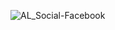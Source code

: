![AL_Social-Facebook](https://user-images.githubusercontent.com/90668118/133190708-d980894b-67b6-4c64-ac9c-b94384c3a6fe.png)

<!--
### Hi there 👋

**anthemlabs/anthemlabs** is a ✨ _special_ ✨ repository because its `README.md` (this file) appears on your GitHub profile.

Here are some ideas to get you started:

- 🔭 I’m currently working on ...
- 🌱 I’m currently learning ...
- 👯 I’m looking to collaborate on ...
- 🤔 I’m looking for help with ...
- 💬 Ask me about ...
- 📫 How to reach me: ...
- 😄 Pronouns: ...
- ⚡ Fun fact: ...
-->

